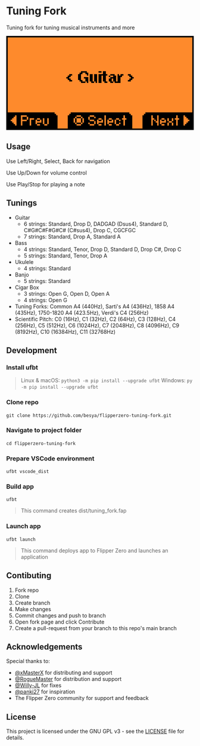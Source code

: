 # Tuning Fork

Tuning fork for tuning musical instruments and more

![tuning_fork](img/tuning_fork.gif)

## Usage

Use Left/Right, Select, Back for navigation

Use Up/Down for volume control

Use Play/Stop for playing a note

## Tunings
 - Guitar
    - 6 strings: Standard, Drop D, DADGAD (Dsus4), Standard D, C#G#C#F#G#C# (C#sus4), Drop C, CGCFGC
    - 7 strings: Standard, Drop A, Standard A
 - Bass
    - 4 strings: Standard, Tenor, Drop D, Standard D, Drop C#, Drop C
    - 5 strings: Standard, Tenor, Drop A
 - Ukulele
    - 4 strings: Standard
 - Banjo
    - 5 strings: Standard
 - Cigar Box
    - 3 strings: Open G, Open D, Open A
    - 4 strings: Open G
 - Tuning Forks: Common A4 (440Hz), Sarti's A4 (436Hz), 1858 A4 (435Hz), 1750-1820 A4 (423.5Hz), Verdi's C4 (256Hz)
  - Scientific Pitch: C0 (16Hz), C1 (32Hz), C2 (64Hz), C3 (128Hz), C4 (256Hz), C5 (512Hz), C6 (1024Hz), C7 (2048Hz), C8 (4096Hz), C9 (8192Hz), C10 (16384Hz), C11 (32768Hz)

## Development

### Install ufbt
> Linux & macOS: `python3 -m pip install --upgrade ufbt`
> Windows: `py -m pip install --upgrade ufbt`

### Clone repo
```
git clone https://github.com/besya/flipperzero-tuning-fork.git
```
### Navigate to project folder
```
cd flipperzero-tuning-fork
```
### Prepare VSCode environment
```
ufbt vscode_dist
```
### Build app
```
ufbt
```
> This command creates dist/tuning_fork.fap

### Launch app
```
ufbt launch
```
> This command deploys app to Flipper Zero and launches an application

## Contibuting

1. Fork repo
1. Clone
1. Create branch
1. Make changes
1. Commit changes and push to branch
1. Open fork page and click Contribute
1. Create a pull-request from your branch to this repo's main branch

## Acknowledgements

Special thanks to:
- [@xMasterX](https://github.com/xMasterX) for distributing and support
- [@RogueMaster](https://github.com/RogueMaster) for distribution and support
- [@Willy-JL](https://github.com/@Willy-JL) for fixes
- [@panki27](https://github.com/@panki27) for inspiration
- The Flipper Zero community for support and feedback

## License

This project is licensed under the GNU GPL v3 - see the [LICENSE](LICENSE) file for details.
